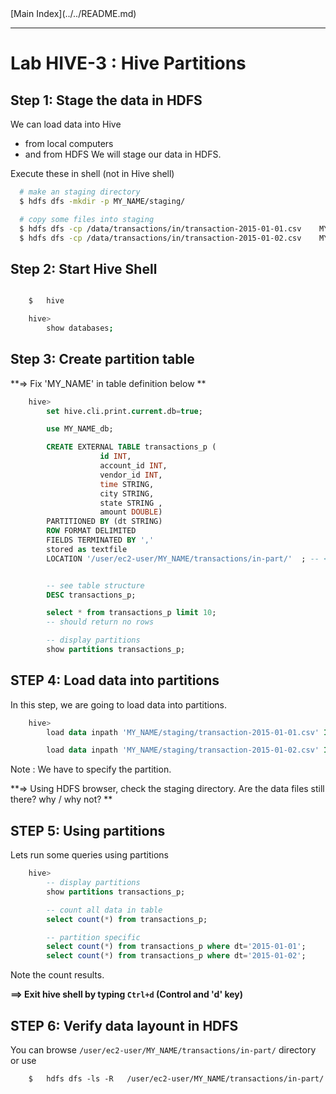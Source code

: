 <link rel='stylesheet' href='../../assets/css/main.css'/>
[Main Index](../../README.md)

-----

# Lab HIVE-3 : Hive Partitions

## Step 1: Stage the data in HDFS
We can load data into Hive
* from local computers
* and from HDFS
We will stage our data in HDFS.

Execute these in shell (not in Hive shell)
```bash
  # make an staging directory
  $ hdfs dfs -mkdir -p MY_NAME/staging/

  # copy some files into staging
  $ hdfs dfs -cp /data/transactions/in/transaction-2015-01-01.csv    MY_NAME/staging/
  $ hdfs dfs -cp /data/transactions/in/transaction-2015-01-02.csv    MY_NAME/staging/
```

## Step 2: Start Hive Shell
```bash

    $   hive

    hive>   
        show databases;
```


## Step 3: Create partition table

**=> Fix 'MY_NAME' in table definition below **

```sql
    hive>
        set hive.cli.print.current.db=true;

        use MY_NAME_db;

        CREATE EXTERNAL TABLE transactions_p (
                    id INT,
                    account_id INT,
                    vendor_id INT,
                    time STRING,
                    city STRING,
                    state STRING ,
                    amount DOUBLE)
        PARTITIONED BY (dt STRING)
        ROW FORMAT DELIMITED
        FIELDS TERMINATED BY ','
        stored as textfile
        LOCATION '/user/ec2-user/MY_NAME/transactions/in-part/'  ; -- <-- change MYNAME


        -- see table structure
        DESC transactions_p;

        select * from transactions_p limit 10;
        -- should return no rows

        -- display partitions
        show partitions transactions_p;

```


## STEP 4: Load data into partitions
In this step, we are going to load data into partitions.

```sql
    hive>
        load data inpath 'MY_NAME/staging/transaction-2015-01-01.csv' INTO TABLE transactions_p partition (dt='2015-01-01');

        load data inpath 'MY_NAME/staging/transaction-2015-01-02.csv' INTO TABLE transactions_p partition (dt='2015-01-02');

```

Note :  We have to specify the partition.

**=> Using HDFS browser, check the staging directory.  Are the data files still there?  why / why not? **



## STEP 5:  Using partitions
Lets run some queries using partitions
```sql
    hive>   
        -- display partitions
        show partitions transactions_p;

        -- count all data in table
        select count(*) from transactions_p;

        -- partition specific
        select count(*) from transactions_p where dt='2015-01-01';
        select count(*) from transactions_p where dt='2015-01-02';
```

Note the count results.

**==> Exit hive shell by typing `Ctrl+d`  (Control and 'd' key)**  


## STEP 6:  Verify data layount in HDFS
You can browse `/user/ec2-user/MY_NAME/transactions/in-part/`  directory or use
```
    $   hdfs dfs -ls -R   /user/ec2-user/MY_NAME/transactions/in-part/
```
